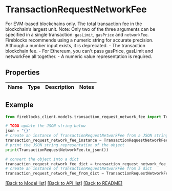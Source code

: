 # TransactionRequestNetworkFee

For EVM-based blockchains only. The total transaction fee in the blockchain’s largest unit. Note: Only two of the three arguments can be specified in a single transaction: `gasLimit`, `gasPrice` and `networkFee`. Fireblocks recommends using a numeric string for accurate precision. Although a number input exists, it is deprecated. - The transaction blockchain fee. - For Ethereum, you can't pass gasPrice, gasLimit and networkFee all together. - A numeric value representation is required.

## Properties

Name | Type | Description | Notes
------------ | ------------- | ------------- | -------------

## Example

```python
from fireblocks_client.models.transaction_request_network_fee import TransactionRequestNetworkFee

# TODO update the JSON string below
json = "{}"
# create an instance of TransactionRequestNetworkFee from a JSON string
transaction_request_network_fee_instance = TransactionRequestNetworkFee.from_json(json)
# print the JSON string representation of the object
print(TransactionRequestNetworkFee.to_json())

# convert the object into a dict
transaction_request_network_fee_dict = transaction_request_network_fee_instance.to_dict()
# create an instance of TransactionRequestNetworkFee from a dict
transaction_request_network_fee_from_dict = TransactionRequestNetworkFee.from_dict(transaction_request_network_fee_dict)
```
[[Back to Model list]](../README.md#documentation-for-models) [[Back to API list]](../README.md#documentation-for-api-endpoints) [[Back to README]](../README.md)


